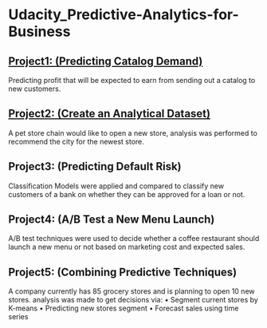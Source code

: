 # Udacity_Predictive-Analytics-for-Business


## [Project1: (Predicting Catalog Demand)](https://github.com/HashTR/Udacity_Predictive-Analytics-for-Business/tree/main/Project1_Predicting-Catalog-Demand)
Predicting profit that will be expected to earn from sending out a catalog to new customers.

## [Project2: (Create an Analytical Dataset)](https://github.com/HashTR/Udacity_Predictive-Analytics-for-Business/tree/main/Project2_Create-an-Analytical-Dataset)
A pet store chain would like to open a new store, analysis was performed to recommend the city for the newest store.

## Project3: (Predicting Default Risk)
Classification Models were applied and compared to classify new customers of a bank on whether they can be approved for a loan or not.

## Project4: (A/B Test a New Menu Launch)
A/B test techniques were used to decide whether a coffee restaurant should launch a new menu or not based on marketing cost and expected sales.

## Project5: (Combining Predictive Techniques)
A company currently has 85 grocery stores and is planning to open 10 new stores. analysis was made to get decisions via:
• Segment current stores by K-means
• Predicting new stores segment
• Forecast sales using time series
